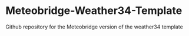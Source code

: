 # Meteobridge-Weather34-Template
Github repository for the Meteobridge version of the weather34 template 
